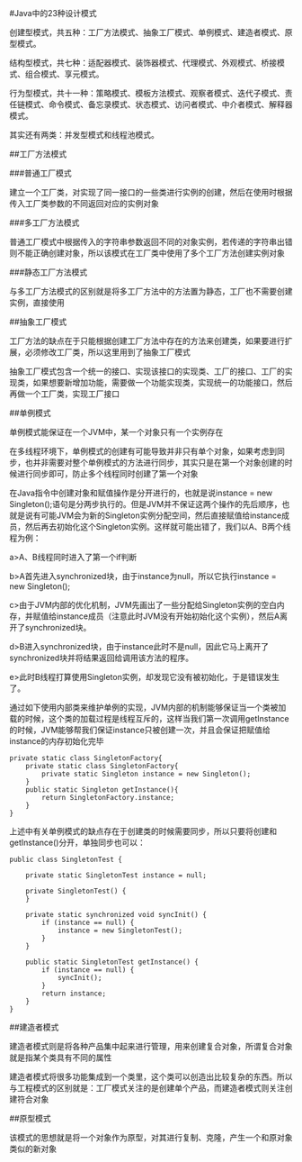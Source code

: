 #Java中的23种设计模式

创建型模式，共五种：工厂方法模式、抽象工厂模式、单例模式、建造者模式、原型模式。

结构型模式，共七种：适配器模式、装饰器模式、代理模式、外观模式、桥接模式、组合模式、享元模式。

行为型模式，共十一种：策略模式、模板方法模式、观察者模式、迭代子模式、责任链模式、命令模式、备忘录模式、状态模式、访问者模式、中介者模式、解释器模式。

其实还有两类：并发型模式和线程池模式。

##工厂方法模式

###普通工厂模式

建立一个工厂类，对实现了同一接口的一些类进行实例的创建，然后在使用时根据传入工厂类参数的不同返回对应的实例对象

###多工厂方法模式

普通工厂模式中根据传入的字符串参数返回不同的对象实例，若传递的字符串出错则不能正确创建对象，所以该模式在工厂类中使用了多个工厂方法创建实例对象

###静态工厂方法模式

与多工厂方法模式的区别就是将多工厂方法中的方法置为静态，工厂也不需要创建实例，直接使用

##抽象工厂模式

工厂方法的缺点在于只能根据创建工厂方法中存在的方法来创建类，如果要进行扩展，必须修改工厂类，所以这里用到了抽象工厂模式

抽象工厂模式包含一个统一的接口、实现该接口的实现类、工厂的接口、工厂的实现类，如果想要新增加功能，需要做一个功能实现类，实现统一的功能接口，然后再做一个工厂类，实现工厂接口

##单例模式

单例模式能保证在一个JVM中，某一个对象只有一个实例存在

在多线程环境下，单例模式的创建有可能导致并非只有单个对象，如果考虑到同步，也并非需要对整个单例模式的方法进行同步，其实只是在第一个对象创建的时候进行同步即可，防止多个线程同时创建了第一个对象

在Java指令中创建对象和赋值操作是分开进行的，也就是说instance = new Singleton();语句是分两步执行的。但是JVM并不保证这两个操作的先后顺序，也就是说有可能JVM会为新的Singleton实例分配空间，然后直接赋值给instance成员，然后再去初始化这个Singleton实例。这样就可能出错了，我们以A、B两个线程为例：

a>A、B线程同时进入了第一个if判断

b>A首先进入synchronized块，由于instance为null，所以它执行instance = new Singleton();

c>由于JVM内部的优化机制，JVM先画出了一些分配给Singleton实例的空白内存，并赋值给instance成员（注意此时JVM没有开始初始化这个实例），然后A离开了synchronized块。

d>B进入synchronized块，由于instance此时不是null，因此它马上离开了synchronized块并将结果返回给调用该方法的程序。

e>此时B线程打算使用Singleton实例，却发现它没有被初始化，于是错误发生了。

通过如下使用内部类来维护单例的实现，JVM内部的机制能够保证当一个类被加载的时候，这个类的加载过程是线程互斥的，这样当我们第一次调用getInstance的时候，JVM能够帮我们保证instance只被创建一次，并且会保证把赋值给instance的内存初始化完毕

```
private static class SingletonFactory{
    private static class SingletonFactory{           
        private static Singleton instance = new Singleton();           
    }           
    public static Singleton getInstance(){           
        return SingletonFactory.instance;           
    }   
}
```

上述中有关单例模式的缺点存在于创建类的时候需要同步，所以只要将创建和getInstance()分开，单独同步也可以：

```
public class SingletonTest {  
  
    private static SingletonTest instance = null;  
  
    private SingletonTest() {  
    }  
  
    private static synchronized void syncInit() {  
        if (instance == null) {  
            instance = new SingletonTest();  
        }  
    }  
  
    public static SingletonTest getInstance() {  
        if (instance == null) {  
            syncInit();  
        }  
        return instance;  
    }  
} 
```

##建造者模式

建造者模式则是将各种产品集中起来进行管理，用来创建复合对象，所谓复合对象就是指某个类具有不同的属性

建造者模式将很多功能集成到一个类里，这个类可以创造出比较复杂的东西。所以与工程模式的区别就是：工厂模式关注的是创建单个产品，而建造者模式则关注创建符合对象

##原型模式

该模式的思想就是将一个对象作为原型，对其进行复制、克隆，产生一个和原对象类似的新对象





